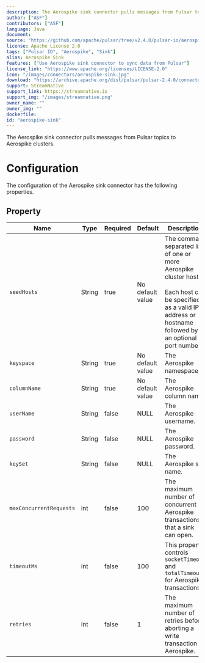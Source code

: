 ```yaml
---
description: The Aerospike sink connector pulls messages from Pulsar topics to Aerospike clusters
author: ["ASF"]
contributors: ["ASF"]
language: Java
document: 
source: "https://github.com/apache/pulsar/tree/v2.4.0/pulsar-io/aerospike"
license: Apache License 2.0
tags: ["Pulsar IO", "Aerospike", "Sink"]
alias: Aerospike Sink
features: ["Use Aerospike sink connector to sync data from Pulsar"]
license_link: "https://www.apache.org/licenses/LICENSE-2.0"
icon: "/images/connectors/aerospike-sink.jpg"
download: "https://archive.apache.org/dist/pulsar/pulsar-2.4.0/connectors/pulsar-io-aerospike-2.4.0.nar"
support: StreamNative
support_link: https://streamnative.io
support_img: "/images/streamnative.png"
owner_name: ""
owner_img: ""
dockerfile: 
id: "aerospike-sink"
---
```


The Aerospike sink connector pulls messages from Pulsar topics to Aerospike clusters.

# Configuration

The configuration of the Aerospike sink connector has the following properties.

## Property

| Name | Type|Required | Default | Description 
|------|----------|----------|---------|-------------|
| `seedHosts` |String| true | No default value| The comma-separated list of one or more Aerospike cluster hosts.<br><br>Each host can be specified as a valid IP address or hostname followed by an optional port number. | 
| `keyspace` | String| true |No default value |The Aerospike namespace. |
| `columnName` | String | true| No default value|The Aerospike column name. |
|`userName`|String|false|NULL|The Aerospike username.|
|`password`|String|false|NULL|The Aerospike password.|
| `keySet` | String|false |NULL | The Aerospike set name. |
| `maxConcurrentRequests` |int| false | 100 | The maximum number of concurrent Aerospike transactions that a sink can open. |
| `timeoutMs` | int|false | 100 | This property controls `socketTimeout` and `totalTimeout` for Aerospike transactions.  |
| `retries` | int|false | 1 |The maximum number of retries before aborting a write transaction to Aerospike. |
